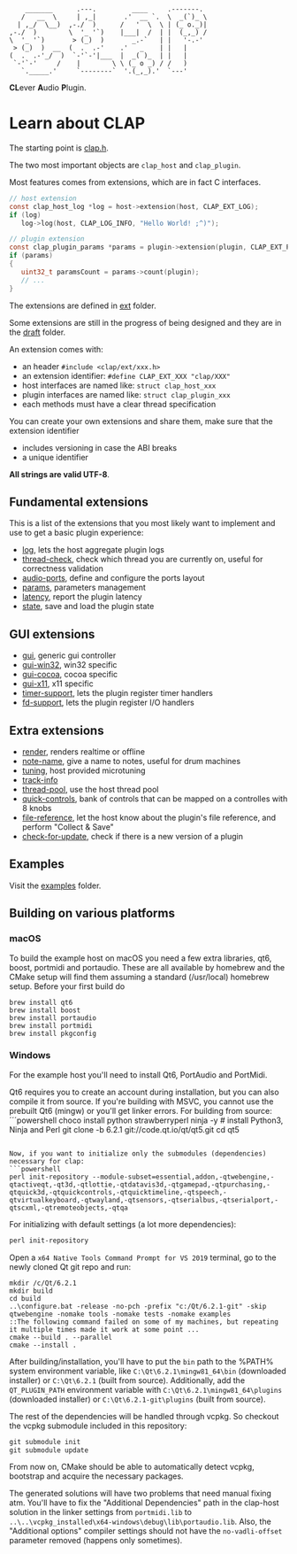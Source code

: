 ```
    _______      .---.         ____     .-------.
   /   __  \     | ,_|       .'  __ `.  \  _(`)_ \
  | ,_/  \__)  ,-./  )      /   '  \  \ | (_ o._)|
,-./  )        \  '_ '`)    |___|  /  | |  (_,_) /
\  '_ '`)       > (_)  )       _.-`   | |   '-.-'
 > (_)  )  __  (  .  .-'    .'   _    | |   |
(  .  .-'_/  )  `-'`-'|___  |  _( )_  | |   |
 `-'`-'     /    |        \ \ (_ o _) / /   )
   `._____.'     `--------`  '.(_,_).'  `---'

```

**CL**ever **A**udio **P**lugin.

# Learn about CLAP

The starting point is [clap.h](include/clap/clap.h).

The two most important objects are `clap_host` and `clap_plugin`.

Most features comes from extensions, which are in fact C interfaces.
```C
// host extension
const clap_host_log *log = host->extension(host, CLAP_EXT_LOG);
if (log)
   log->log(host, CLAP_LOG_INFO, "Hello World! ;^)");

// plugin extension
const clap_plugin_params *params = plugin->extension(plugin, CLAP_EXT_PARAMS);
if (params)
{
   uint32_t paramsCount = params->count(plugin);
   // ...
}
```

The extensions are defined in [ext](include/clap/ext) folder.

Some extensions are still in the progress of being designed and they are in
the [draft](include/clap/ext/draft) folder.

An extension comes with:
- an header `#include <clap/ext/xxx.h>`
- an extension identifier: `#define CLAP_EXT_XXX "clap/XXX"`
- host interfaces are named like: `struct clap_host_xxx`
- plugin interfaces are named like: `struct clap_plugin_xxx`
- each methods must have a clear thread specification

You can create your own extensions and share them, make sure that the extension identifier
- includes versioning in case the ABI breaks
- a unique identifier

**All strings are valid UTF-8**.

## Fundamental extensions

This is a list of the extensions that you most likely want to implement
and use to get a basic plugin experience:
- [log](include/clap/ext/log.h), lets the host aggregate plugin logs
- [thread-check](include/clap/ext/thread-check.h), check which thread you are currently on, useful for correctness validation
- [audio-ports](include/clap/ext/audio-ports.h), define and configure the ports layout
- [params](include/clap/ext/params.h), parameters management
- [latency](include/clap/ext/latency.h), report the plugin latency
- [state](include/clap/ext/state.h), save and load the plugin state

## GUI extensions

- [gui](include/clap/ext/gui.h), generic gui controller
- [gui-win32](include/clap/ext/gui-win32.h), win32 specific
- [gui-cocoa](include/clap/ext/gui-cocoa.h), cocoa specific
- [gui-x11](include/clap/ext/gui-x11.h), x11 specific
- [timer-support](include/clap/ext/timer-support.h), lets the plugin register timer handlers
- [fd-support](include/clap/ext/fd-support.h), lets the plugin register I/O handlers

## Extra extensions

- [render](include/clap/ext/render.h), renders realtime or offline
- [note-name](include/clap/ext/draft/note-name.h), give a name to notes, useful for drum machines
- [tuning](include/clap/ext/draft/tuning.h), host provided microtuning
- [track-info](include/clap/ext/draft/track-info.h)
- [thread-pool](include/clap/ext/draft/thread-pool.h), use the host thread pool
- [quick-controls](include/clap/ext/draft/quick-controls.h), bank of controls that can be mapped on a controlles with 8 knobs
- [file-reference](include/clap/ext/draft/file-reference.h), let the host know about the plugin's file reference, and perform "Collect & Save"
- [check-for-update](include/clap/ext/draft/check-for-update.h), check if there is a new version of a plugin

## Examples

Visit the [examples](examples) folder.

## Building on various platforms

### macOS

To build the example host on macOS you need a few extra libraries, qt6, boost, portmidi and portaudio.
These are all available by homebrew and the CMake setup will find them assuming a standard
(/usr/local) homebrew setup. Before your first build do

```shell
brew install qt6
brew install boost
brew install portaudio
brew install portmidi
brew install pkgconfig
```

### Windows

For the example host you'll need to install Qt6, PortAudio and PortMidi.  

Qt6 requires you to create an account during installation, but you can also compile it from source. If you're building with MSVC, you cannot use the prebuilt Qt6 (mingw) or you'll get linker errors. For building from source:
´´´powershell
choco install python strawberryperl ninja -y # install Python3, Ninja and Perl
git clone -b 6.2.1 git://code.qt.io/qt/qt5.git
cd qt5
```

Now, if you want to initialize only the submodules (dependencies) necessary for clap:
```powershell
perl init-repository --module-subset=essential,addon,-qtwebengine,-qtactiveqt,-qt3d,-qtlottie,-qtdatavis3d,-qtgamepad,-qtpurchasing,-qtquick3d,-qtquickcontrols,-qtquicktimeline,-qtspeech,-qtvirtualkeyboard,-qtwayland,-qtsensors,-qtserialbus,-qtserialport,-qtscxml,-qtremoteobjects,-qtqa
```

For initializing with default settings (a lot more dependencies):
```powershell
perl init-repository
```

Open a `x64 Native Tools Command Prompt for VS 2019` terminal, go to the newly cloned Qt git repo and run:
```batch
mkdir /c/Qt/6.2.1
mkdir build
cd build
..\configure.bat -release -no-pch -prefix "c:/Qt/6.2.1-git" -skip qtwebengine -nomake tools -nomake tests -nomake examples
::The following command failed on some of my machines, but repeating it multiple times made it work at some point ...
cmake --build . --parallel
cmake --install .
```

After building/installation, you'll have to put the `bin` path to the %PATH% system environment variable, like `C:\Qt\6.2.1\mingw81_64\bin` (downloaded installer) or `C:\Qt\6.2.1` (built from source). Additionally, add the `QT_PLUGIN_PATH` environment variable with `C:\Qt\6.2.1\mingw81_64\plugins` (downloaded installer) or `C:\Qt\6.2.1-git\plugins` (built from source).

The rest of the dependencies will be handled through vcpkg. So checkout the vcpkg submodule included in this repository:
```powershell
git submodule init
git submodule update
```

From now on, CMake should be able to automatically detect vcpkg, bootstrap and acquire the necessary packages.

The generated solutions will have two problems that need manual fixing atm. You'll have to fix the "Additional Dependencies" path in the clap-host solution in the linker settings from `portmidi.lib` to `..\..\vcpkg_installed\x64-windows\debug\lib\portaudio.lib`. Also, the "Additional options" compiler settings should not have the `no-vadli-offset` parameter removed (happens only sometimes).
